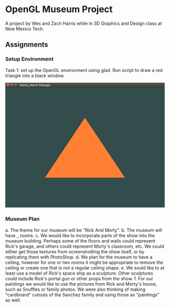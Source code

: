 # OpenGL Museum Project

A project by Wes and Zach Harris while in 3D Graphics and Design class at New Mexico Tech.

## Assignments

### Setup Environment

Task 1: set up the OpenGL environment using glad. Run script to draw a red triangle into a black window.

![alt text](https://github.com/pixarninja/opengl_museum/blob/master/setup_environment/screenshots/Harris_Harris%20Triangle.png)

### Museum Plan

a. The theme for our museum will be "Rick And Morty".
b. The museum will have _ rooms.
c. We would like to incorporate parts of the show into the museum building. Perhaps some of the floors and walls could represent Rick's garage, and others could represent Morty's classroom, etc. We could either get those textures from screenshotting the show itself, or by replicating them with PhotoShop.
d. We plan for the museum to have a ceiling, however for one or two rooms it might be appropriate to remove the ceiling or create one that is not a regular ceiling shape.
e. We sould like to at least use a model of Rick's space ship as a sculpture. Other sculptures could include Rick's portal gun or other props from the show.
f. For our paintings we would like to use the pictures from Rick and Morty's house, such as Snuffles or family photos. We were also thinking of making "cardboard" cutouts of the Sanchez family and using those as "paintings" as well.
